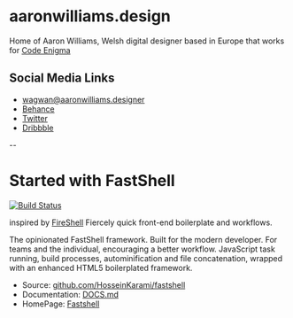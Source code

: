 # aaronwilliams.design

Home of Aaron Williams, Welsh digital designer based in Europe that works for [Code Enigma](http://codeenigma.com)

## Social Media Links

* wagwan@aaronwilliams.designer
* [Behance](http://behance.com/giantsheep)
* [Twitter](https://twitter.com/aaronthesheep)
* [Dribbble](https://dribbble.com/aaronthesheep)

--

# Started with FastShell
[![Build Status](https://travis-ci.org/HosseinKarami/fastshell.png?branch=master)](https://travis-ci.org/HosseinKarami/fastshell)

inspired by [FireShell](http://getfireshell.com)
Fiercely quick front-end boilerplate and workflows.

The opinionated FastShell framework. Built for the modern developer. For teams and the individual, encouraging a better workflow. JavaScript task running, build processes, autominification and file concatenation, wrapped with an enhanced HTML5 boilerplated framework.

* Source: [github.com/HosseinKarami/fastshell](http://github.com/HosseinKarami/fastshell)
* Documentation: [DOCS.md](https://github.com/HosseinKarami/fastshell/blob/master/DOCS.md)
* HomePage: [Fastshell](https://HosseinKarami.github.io/fastshell)
